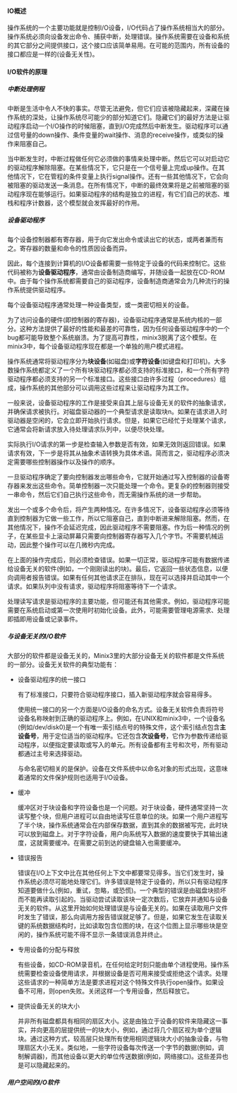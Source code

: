 #### IO概述

操作系统的一个主要功能就是控制I/O设备，I/O代码占了操作系统相当大的部分。操作系统必须向设备发出命令、捕获中断，处理错误。操作系统需要在设备和系统的其它部分之间提供接口，这个接口应该简单易用。在可能的范围内，所有设备的接口都应是一样的(设备无关性)。

#### I/O软件的原理

##### 中断处理例程

中断是生活中令人不快的事实。尽管无法避免，但它们应该被隐藏起来，深藏在操作系统的深处，让操作系统尽可能少的部分知道它们。隐藏它们的最好方法是让驱动程序启动一个I/O操作的时候阻塞，直到I/O完成然后中断发生。驱动程序可以通过信号量的down操作、条件变量的wait操作、消息的receive操作，或类似的操作来阻塞自己。

当中断发生时，中断过程做任何它必须做的事情来处理中断。然后它可以对启动它的驱动程序解除阻塞。在某些情况下，它只是在一个信号量上完成up操作。在其他情况下，它在管程的条件变量上执行signal操作。还有一些其他情况下，它会向被阻塞的驱动发送一条消息。在所有情况下，中断的最终效果将是之前被阻塞的驱动程序现在能够运行。如果驱动程序的结构是独立的进程，有它们自己的状态、堆栈和程序计数器，这个模型就会发挥最好的作用。

##### 设备驱动程序

每个设备控制器都有寄存器，用于向它发出命令或读出它的状态，或两者兼而有之。寄存器的数量和命令的性质因设备而异。

因此，每个连接到计算机的I/O设备都需要一些特定于设备的代码来控制它。这些代码被称为**设备驱动程序**，通常由设备制造商编写，并随设备一起放在CD-ROM中。由于每个操作系统都需要自己的驱动程序，设备制造商通常会为几种流行的操作系统提供驱动程序。

每个设备驱动程序通常处理一种设备类型，或一类密切相关的设备。

为了访问设备的硬件(即控制器的寄存器)，设备驱动程序通常是系统内核的一部分。这种方法提供了最好的性能和最差的可靠性，因为任何设备驱动程序中的一个bug都可能导致整个系统崩溃。为了提高可靠性，minix3脱离了这个模型。在minix3中，每个设备驱动程序现在都是一个单独的用户模式进程。

操作系统通常将驱动程序分为**块设备**(如磁盘)或**字符设备**(如键盘和打印机)。大多数操作系统都定义了一个所有块驱动程序都必须支持的标准接口，和一个所有字符驱动程序都必须支持的另一个标准接口。这些接口由许多过程（procedures）组成，操作系统的其他部分可以调用这些过程来让驱动程序为其工作。

一般来说，设备驱动程序的工作是接受来自其上层与设备无关的软件的抽象请求，并确保请求被执行。对磁盘驱动器的一个典型请求是读取块n。如果在请求进入时驱动器是空闲的，它会立即开始执行请求。但是，如果它已经忙于处理某个请求，它通常会将新请求放入待处理请求队列中，以便尽快处理。

实际执行I/O请求的第一步是检查输入参数是否有效，如果无效则返回错误。如果请求有效，下一步是将其从抽象术语转换为具体术语。简而言之，驱动程序必须决定需要哪些控制器操作以及操作的顺序。

一旦驱动程序确定了要向控制器发出哪些命令，它就开始通过写入控制器的设备寄存器来发出这些命令。简单控制器一次只能处理一个命令。更复杂的控制器则接受一串命令，然后它们自己执行这些命令，而无需操作系统的进一步帮助。

发出一个或多个命令后，将产生两种情况。在许多情况下，设备驱动程序必须等待直到控制器为它做一些工作，所以它阻塞自己，直到中断进来解除阻塞。然而，在其他情况下，操作不会延迟完成，因此驱动程序不需要阻塞。作为后一种情况的例子，在某些显卡上滚动屏幕只需要向控制器寄存器写入几个字节。不需要机械运动，因此整个操作可以在几微秒内完成。

在上面的操作完成后，则必须检查错误。如果一切正常，驱动程序可能有数据传递给设备无关的软件(例如，一个刚刚读出的块)。最后，它返回一些状态信息，以便向调用者报告错误。如果有任何其他请求正在排队，现在可以选择并启动其中一个请求。如果队列中没有请求，驱动程序将阻塞等待下一个请求。

处理读写请求是驱动程序的主要功能，但可能还有其他需求。例如，驱动程序可能需要在系统启动或第一次使用时初始化设备。此外，可能需要管理电源需求、处理即插即用设备或记录事件。

##### 与设备无关的I/O软件

大部分的软件都是设备无关的，Minix3里的大部分设备无关的软件都是文件系统的一部分。设备无关软件的典型功能有：

- 设备驱动程序的统一接口

  有了标准接口，只要符合驱动程序接口，插入新驱动程序就会容易得多。

  使用统一接口的另一个方面是I/O设备的命名方式。设备无关软件负责将符号设备名称映射到正确的驱动程序上。例如，在UNIX和minix3中，一个设备名(例如/dev/disk0)是一个有唯一索引结点号的特殊文件，这个索引结点包含**主设备号**，用于定位适当的驱动程序。它还包含**次设备号**，它作为参数传递给驱动程序，以便指定要读取或写入的单元。所有设备都有主号和次号，所有驱动都通过主号来选择驱动。

  与命名密切相关的是保护。设备在文件系统中以命名对象的形式出现，这意味着通常的文件保护规则也适用于I/O设备。

- 缓冲

  缓冲区对于块设备和字符设备也是一个问题。对于块设备，硬件通常坚持一次读写整个块，但用户进程可以自由地读写任意单位的块。如果一个用户进程写了半个块，操作系统通常会在内部保存数据，直到其余的数据被写完，此时块可以放到磁盘上。对于字符设备，用户向系统写入数据的速度要快于其输出速度，这就需要缓冲。在需要之前到达的键盘输入也需要缓冲。

- 错误报告

  错误在I/O上下文中比在其他任何上下文中都要常见得多。当它们发生时，操作系统必须尽可能地处理它们。许多错误是特定于设备的，所以只有驱动程序知道要做什么(例如，重试，忽略，或恐慌)。一个典型的错误是由磁盘块损坏而不能再读取引起的。当驱动尝试读取该块一定次数后，它放弃并通知与设备无关的软件。从这里开始如何处理错误是与设备无关的。如果在读取用户文件时发生了错误，那么向调用方报告错误就足够了。但是，如果它发生在读取关键的系统数据结构时，比如读取包含位图的块，在这个位图上显示哪些块是空闲的，操作系统可能不得不显示一条错误消息并终止。

- 专用设备的分配与释放

  有些设备，如CD-ROM录音机，在任何给定时刻只能由单个进程使用。操作系统需要检查设备使用请求，并根据设备是否可用来接受或拒绝这个请求。处理这些请求的一种简单方法是要求进程对这个特殊文件执行open操作。如果设备不可用，则open失败。关闭这样一个专用设备，然后释放它。

- 提供设备无关的块大小

  并非所有磁盘都具有相同的扇区大小。这是由独立于设备的软件来隐藏这一事实，并向更高的层提供统一的块大小，例如，通过将几个扇区视为单个逻辑块。通过这种方式，较高层只处理所有使用相同逻辑块大小的抽象设备，与物理扇区大小无关。类似地，一些字符设备每次传送一个字节的数据(例如，调制解调器)，而其他设备以更大的单位传送数据(例如，网络接口)。这些差异也是可以隐藏起来的。

##### 用户空间的I/O软件

